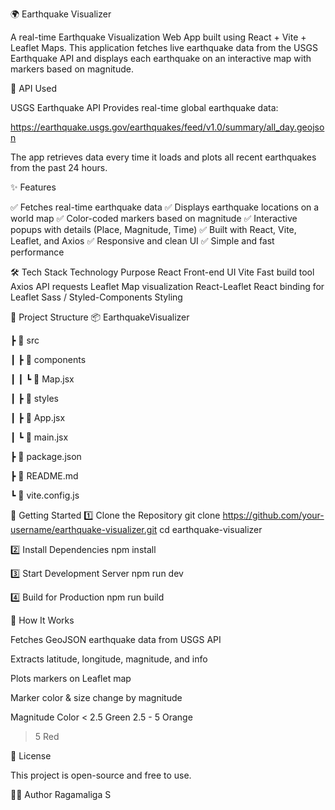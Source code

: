 🌍 Earthquake Visualizer

A real-time Earthquake Visualization Web App built using React + Vite + Leaflet Maps.
This application fetches live earthquake data from the USGS Earthquake API and displays each earthquake on an interactive map with markers based on magnitude.

📡 API Used

USGS Earthquake API
Provides real-time global earthquake data:

https://earthquake.usgs.gov/earthquakes/feed/v1.0/summary/all_day.geojson

The app retrieves data every time it loads and plots all recent earthquakes from the past 24 hours.

✨ Features

✅ Fetches real-time earthquake data
✅ Displays earthquake locations on a world map
✅ Color-coded markers based on magnitude
✅ Interactive popups with details (Place, Magnitude, Time)
✅ Built with React, Vite, Leaflet, and Axios
✅ Responsive and clean UI
✅ Simple and fast performance

🛠️ Tech Stack
Technology Purpose
React Front-end UI
Vite Fast build tool
Axios API requests
Leaflet Map visualization
React-Leaflet React binding for Leaflet
Sass / Styled-Components Styling

📁 Project Structure
📦 EarthquakeVisualizer

┣ 📂 src

┃ ┣ 📂 components

┃ ┃ ┗ 📜 Map.jsx

┃ ┣ 📂 styles

┃ ┣ 📜 App.jsx

┃ ┗ 📜 main.jsx

┣ 📜 package.json

┣ 📜 README.md

┗ 📜 vite.config.js

🚀 Getting Started
1️⃣ Clone the Repository
git clone https://github.com/your-username/earthquake-visualizer.git
cd earthquake-visualizer

2️⃣ Install Dependencies
npm install

3️⃣ Start Development Server
npm run dev

4️⃣ Build for Production
npm run build

🧠 How It Works

Fetches GeoJSON earthquake data from USGS API

Extracts latitude, longitude, magnitude, and info

Plots markers on Leaflet map

Marker color & size change by magnitude

Magnitude Color
< 2.5 Green
2.5 - 5 Orange

> 5 Red

📜 License

This project is open-source and free to use.

👨‍💻 Author
Ragamaliga S
